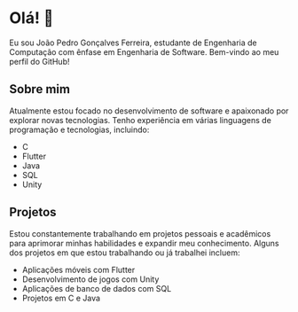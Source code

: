 # Olá! 👋

Eu sou João Pedro Gonçalves Ferreira, estudante de Engenharia de Computação com ênfase em Engenharia de Software. Bem-vindo ao meu perfil do GitHub!

## Sobre mim

Atualmente estou focado no desenvolvimento de software e apaixonado por explorar novas tecnologias. Tenho experiência em várias linguagens de programação e tecnologias, incluindo:

- C
- Flutter
- Java
- SQL
- Unity

## Projetos

Estou constantemente trabalhando em projetos pessoais e acadêmicos para aprimorar minhas habilidades e expandir meu conhecimento. Alguns dos projetos em que estou trabalhando ou já trabalhei incluem:

- Aplicações móveis com Flutter
- Desenvolvimento de jogos com Unity
- Aplicações de banco de dados com SQL
- Projetos em C e Java
